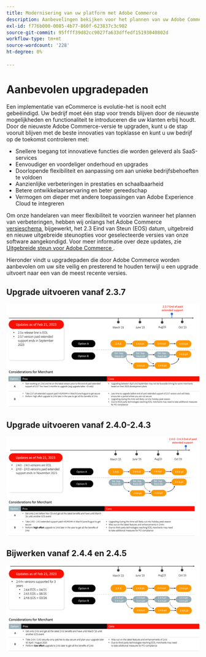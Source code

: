 ```yaml
---
title: Modernisering van uw platform met Adobe Commerce
description: Aanbevelingen bekijken voor het plannen van uw Adobe Commerce-upgrade.
exl-id: f776b000-0085-4b77-860f-623837c3c902
source-git-commit: 95ffff39d82cc9027fa633dffedf15193040802d
workflow-type: tm+mt
source-wordcount: '228'
ht-degree: 0%

---
```


# Aanbevolen upgradepaden

Een implementatie van eCommerce is evolutie-het is nooit echt gebeëindigd. Uw bedrijf moet één stap voor trends blijven door de nieuwste mogelijkheden en functionaliteit te introduceren die uw klanten erbij houdt. Door de nieuwste Adobe Commerce-versie te upgraden, kunt u de stap vooruit blijven met de beste innovaties van topklasse en kunt u uw bedrijf op de toekomst controleren met:

- Snellere toegang tot innovatieve functies die worden geleverd als SaaS-services
- Eenvoudiger en voordeliger onderhoud en upgrades
- Doorlopende flexibiliteit en aanpassing om aan unieke bedrijfsbehoeften te voldoen
- Aanzienlijke verbeteringen in prestaties en schaalbaarheid
- Betere ontwikkelaarservaring en beter gereedschap
- Vermogen om dieper met andere toepassingen van Adobe Experience Cloud te integreren

Om onze handelaren van meer flexibiliteit te voorzien wanneer het plannen van verbeteringen, hebben wij onlangs het Adobe Commerce [&#x200B; versieschema &#x200B;](../../release/schedule.md) bijgewerkt, het 2.3 Eind van Steun (EOS) datum, uitgebreid en nieuwe uitgebreide steunopties voor geselecteerde versies van onze software aangekondigd. Voor meer informatie over deze updates, zie [&#x200B; Uitgebreide steun voor Adobe Commerce &#x200B;](https://business.adobe.com/blog/the-latest/adobe-announces-expanded-support).

Hieronder vindt u upgradepaden die door Adobe Commerce worden aanbevolen om uw site veilig en presterend te houden terwijl u een upgrade uitvoert naar een van de meest recente versies.

## Upgrade uitvoeren vanaf 2.3.7

![&#x200B; weg van de Verbetering van 2.3.7 &#x200B;](../../assets/upgrade-guide/2.3.7.png)

## Upgrade uitvoeren vanaf 2.4.0-2.4.3

![&#x200B; weg van de Verbetering van 2.4.0 door 2.4.3 &#x200B;](../../assets/upgrade-guide/2.4.0-2.4.3.png)

## Bijwerken vanaf 2.4.4 en 2.4.5

![&#x200B; weg van de Verbetering van 2.4.4 en 2.4.5 &#x200B;](../../assets/upgrade-guide/2.4.4-and-2.4.5.png)
